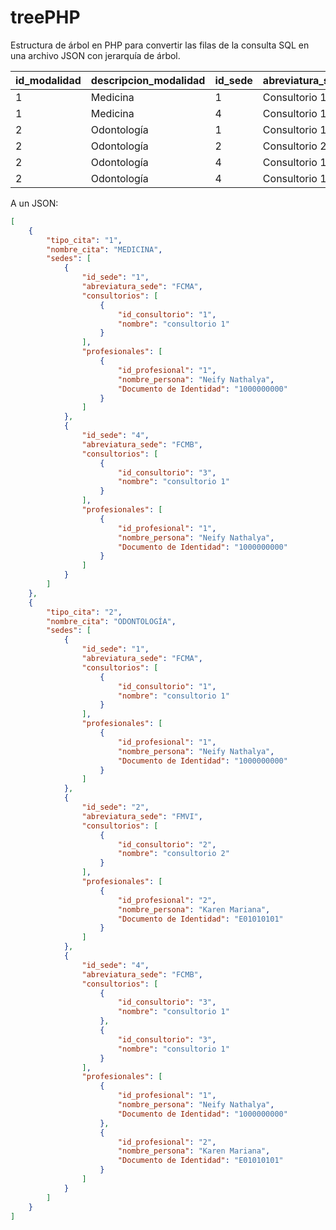 # treePHP
Estructura de árbol en PHP para convertir las filas de la consulta SQL en una archivo JSON con jerarquía de árbol.


| id_modalidad | descripcion_modalidad | id_sede | abreviatura_sede | id_profesional | documento_persona | nombre_persona |
|---|-------------|---|---------------|---|------------|----------------|
| 1 | Medicina    | 1 | Consultorio 1 | 1 | 1000000000 | Neify Nathalya |
| 1 | Medicina    | 4 | Consultorio 1 | 1 | 1000000000 | Neify Nathalya |
| 2 | Odontología | 1 | Consultorio 1 | 1 | 1000000000 | Neify Nathalya |
| 2 | Odontología | 2 | Consultorio 2 | 2 | E01010101  | Karen Mariana  |
| 2 | Odontología | 4 | Consultorio 1 | 1 | 1000000000 | Neify Nathalya |
| 2 | Odontología | 4 | Consultorio 1 | 2 | E01010101  | Karen Mariana  |

A un JSON:
```json
[
    {
        "tipo_cita": "1",
        "nombre_cita": "MEDICINA",
        "sedes": [
            {
                "id_sede": "1",
                "abreviatura_sede": "FCMA",
                "consultorios": [
                    {
                        "id_consultorio": "1",
                        "nombre": "consultorio 1"
                    }
                ],
                "profesionales": [
                    {
                        "id_profesional": "1",
                        "nombre_persona": "Neify Nathalya",
                        "Documento de Identidad": "1000000000"
                    }
                ]
            },
            {
                "id_sede": "4",
                "abreviatura_sede": "FCMB",
                "consultorios": [
                    {
                        "id_consultorio": "3",
                        "nombre": "consultorio 1"
                    }
                ],
                "profesionales": [
                    {
                        "id_profesional": "1",
                        "nombre_persona": "Neify Nathalya",
                        "Documento de Identidad": "1000000000"
                    }
                ]
            }
        ]
    },
    {
        "tipo_cita": "2",
        "nombre_cita": "ODONTOLOGÍA",
        "sedes": [
            {
                "id_sede": "1",
                "abreviatura_sede": "FCMA",
                "consultorios": [
                    {
                        "id_consultorio": "1",
                        "nombre": "consultorio 1"
                    }
                ],
                "profesionales": [
                    {
                        "id_profesional": "1",
                        "nombre_persona": "Neify Nathalya",
                        "Documento de Identidad": "1000000000"
                    }
                ]
            },
            {
                "id_sede": "2",
                "abreviatura_sede": "FMVI",
                "consultorios": [
                    {
                        "id_consultorio": "2",
                        "nombre": "consultorio 2"
                    }
                ],
                "profesionales": [
                    {
                        "id_profesional": "2",
                        "nombre_persona": "Karen Mariana",
                        "Documento de Identidad": "E01010101"
                    }
                ]
            },
            {
                "id_sede": "4",
                "abreviatura_sede": "FCMB",
                "consultorios": [
                    {
                        "id_consultorio": "3",
                        "nombre": "consultorio 1"
                    },
                    {
                        "id_consultorio": "3",
                        "nombre": "consultorio 1"
                    }
                ],
                "profesionales": [
                    {
                        "id_profesional": "1",
                        "nombre_persona": "Neify Nathalya",
                        "Documento de Identidad": "1000000000"
                    },
                    {
                        "id_profesional": "2",
                        "nombre_persona": "Karen Mariana",
                        "Documento de Identidad": "E01010101"
                    }
                ]
            }
        ]
    }
]
```
